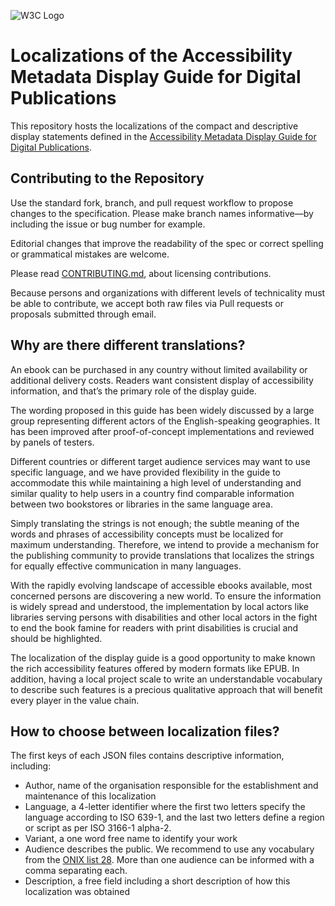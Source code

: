 
![W3C Logo](https://www.w3.org/Icons/w3c_home)

# Localizations of the Accessibility Metadata Display Guide for Digital Publications

This repository hosts the localizations of the compact and descriptive display statements defined in the [Accessibility Metadata Display Guide for Digital Publications](https://w3c.github.io/publ-a11y/a11y-meta-display-guide/2.0/draft/guidelines/).

## Contributing to the Repository

Use the standard fork, branch, and pull request workflow to propose changes to the specification. Please make branch names informative—by including the issue or bug number for example.

Editorial changes that improve the readability of the spec or correct spelling or grammatical mistakes are welcome.

Please read [CONTRIBUTING.md](CONTRIBUTING.md), about licensing contributions.

Because
persons and organizations with different levels of
technicality must be able to contribute, we accept both
raw files via Pull requests or proposals submitted through email.


## Why are there different translations?

An ebook can be purchased in any country without limited
availability or additional delivery costs.
Readers want consistent display of accessibility
information, and that’s the primary role of the display
guide.

The wording proposed in this guide has been widely discussed
by a large group representing different
actors of the English-speaking geographies. It has been
improved after proof-of-concept implementations
and reviewed by panels of testers. 
            
Different countries or different target
audience services may want to use specific language, and we
have provided flexibility in the guide to accommodate this
while maintaining a high level of understanding and similar
quality to help users in a country find comparable information
between two bookstores or libraries in the same language
area.

Simply translating the strings is not enough; the subtle
meaning of the words and phrases of accessibility concepts
must be localized for maximum understanding. Therefore, we
intend to provide a mechanism for the publishing community
to provide translations that localizes the strings for
equally effective communication in many languages.


With the rapidly evolving landscape of accessible ebooks
available, most concerned persons are discovering a new
world. To ensure the information is widely spread and
understood, the implementation by local actors like
libraries serving persons with disabilities and other
local actors in the fight to end the book famine for
readers with print disabilities is crucial and should be
highlighted.

The localization of the display guide is a good
opportunity to make known the rich accessibility
features offered by modern formats like EPUB. In
addition, having a local project scale to write an
understandable vocabulary to describe such features is a
precious qualitative approach that will benefit every
player in the value chain.

## How to choose between localization files?

The first keys of each JSON files contains descriptive
information, including:

<ul>
<li>Author, name of the organisation responsible for the
establishment and maintenance of this localization
</li>
<li>Language, a 4-letter identifier where the first two letters specify the language according to ISO 639-1, and the last two letters define a region or script as per ISO 3166-1 alpha-2.
</li>
<li>Variant, a one word free name to identify your work
</li>
<li>Audience describes the public. We recommend to use
any vocabulary from the <a href="https://ns.editeur.org/onix/en/28/">ONIX
list 28</a>. More than one audience can be
informed with a comma separating each.</li>
<li>Description, a free field including a short
description of how this localization was obtained
</li>
